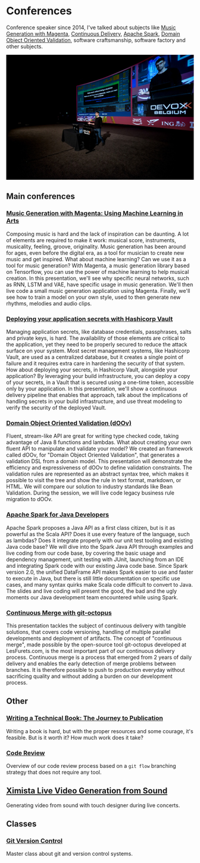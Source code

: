 # Conferences

Conference speaker since 2014, I've talked about subjects like [Music Generation with Magenta](#music-generation-with-magenta), [Continuous Delivery](#continuous-merge-with-git-octopus), [Apache Spark](#apache-spark-for-java-developers), [Domain Object Oriented Validation](#domain-object-oriented-validation-doov), software craftsmanship, software factory and other subjects.

![Conference picture 01](conferences-cover-01.jpg)

## Main conferences

### [Music Generation with Magenta: Using Machine Learning in Arts](music-generation-with-magenta)

Composing music is hard and the lack of inspiration can be daunting. A lot of elements are required to make it work: musical score, instruments, musicality, feeling, groove, originality. Music generation has been around for ages, even before the digital era, as a tool for musician to create new music and get inspired. What about machine learning? Can we use it as a tool for music generation? With Magenta, a music generation library based on Tensorflow, you can use the power of machine learning to help musical creation. In this presentation, we'll see why specific neural networks, such as RNN, LSTM and VAE, have specific usage in music generation. We'll then live code a small music generation application using Magenta. Finally, we'll see how to train a model on your own style, used to then generate new rhythms, melodies and audio clips.

### [Deploying your application secrets with Hashicorp Vault](secrets-with-hashicorp-vault)

Managing application secrets, like database credentials, passphrases, salts and private keys, is hard. The availability of those elements are critical to the application, yet they need to be properly secured to reduce the attack surface on your system. Most secret management systems, like Hashicorp Vault, are used as a centralized database, but it creates a single point of failure and it requires extra care in hardening the security of that system. How about deploying your secrets, in Hashicorp Vault, alongside your application? By leveraging your build infrastructure, you can deploy a copy of your secrets, in a Vault that is secured using a one-time token, accessible only by your application. In this presentation, we'll show a continuous delivery pipeline that enables that approach, talk about the implications of handling secrets in your build infrastructure, and use threat modeling to verify the security of the deployed Vault.

### [Domain Object Oriented Validation (dOOv)](domain-object-oriented-validation-doov)

Fluent, stream-like API are great for writing type checked code, taking advantage of Java 8 functions and lambdas. What about creating your own fluent API to manipulate and validate your model? We created an framework called dOOv, for "Domain Object Oriented Validation", that generates a validation DSL from a domain model. This presentation will demonstrate the efficiency and expressiveness of dOOv to define validation constraints. The validation rules are represented as an abstract syntax tree, which makes it possible to visit the tree and show the rule in text format, markdown, or HTML. We will compare our solution to industry standards like Bean Validation. During the session, we will live code legacy business rule migration to dOOv.

### [Apache Spark for Java Developers](apache-spark-for-java-developers)

Apache Spark proposes a Java API as a first class citizen, but is it as powerful as the Scala API? Does it use every feature of the language, such as lambdas? Does it integrate properly with our unit test tooling and existing Java code base? We will dive into the Spark Java API through examples and live coding from our code base, by covering the basic usage and dependency management, unit testing with JUnit, launching from an IDE and integrating Spark code with our existing Java code base. Since Spark version 2.0, the unified DataFrame API makes Spark easier to use and faster to execute in Java, but there is still little documentation on specific use cases, and many syntax quirks make Scala code difficult to convert to Java. The slides and live coding will present the good, the bad and the ugly moments our Java development team encountered while using Spark.

### [Continuous Merge with git-octopus](continuous-merge-git-octopus)

This presentation tackles the subject of continuous delivery with tangible solutions, that covers code versioning, handling of multiple parallel developments and deployment of artifacts. The concept of "continuous merge", made possible by the open-source tool git-octopus developed at LesFurets.com, is the most important part of our continuous delivery process. Continuous merge is a process that emerged from 2 years of daily delivery and enables the early detection of merge problems between branches. It is therefore possible to push to production everyday without sacrificing quality and without adding a burden on our development process.

## Other

### [Writing a Technical Book: The Journey to Publication](writing-a-technical-book-the-journey-to-publication)

Writing a book is hard, but with the proper resources and some courage, it's feasible. But is it worth it? How much work does it take?

### [Code Review](code-review)

Overview of our code review process based on a `git flow` branching strategy that does not require any tool.

## [Ximista Live Video Generation from Sound](ximista-live-video-generation-from-sound)

Generating video from sound with touch designer during live concerts.

## Classes

### [Git Version Control](git-gestion-version)

Master class about git and version control systems.
